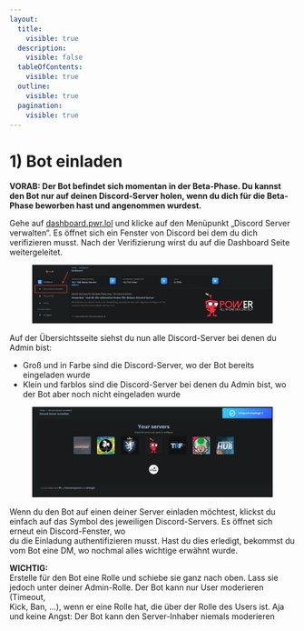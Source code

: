 ```yaml
---
layout:
  title:
    visible: true
  description:
    visible: false
  tableOfContents:
    visible: true
  outline:
    visible: true
  pagination:
    visible: true
---
```


# 1) Bot einladen

**VORAB: Der Bot befindet sich momentan in der Beta-Phase. Du kannst den Bot nur auf deinen Discord-Server holen, wenn du dich für die Beta-Phase beworben hast und angenommen wurdest.**

Gehe auf [dashboard.pwr.lol](http://dashboard.pwr.lol/) und klicke auf den Menüpunkt „Discord Server verwalten“. Es öffnet sich ein Fenster von Discord bei dem du dich\
verifizieren musst. Nach der Verifizierung wirst du auf die Dashboard Seite weitergeleitet.

<figure><img src="../.gitbook/assets/image (4).png" alt=""><figcaption></figcaption></figure>

Auf der Übersichtsseite siehst du nun alle Discord-Server bei denen du Admin bist:

* Groß und in Farbe sind die Discord-Server, wo der Bot bereits eingeladen wurde
* Klein und farblos sind die Discord-Server bei denen du Admin bist, wo der Bot aber noch nicht eingeladen wurde

<figure><img src="../.gitbook/assets/image (5).png" alt=""><figcaption></figcaption></figure>

Wenn du den Bot auf einen deiner Server einladen möchtest, klickst du einfach auf das Symbol des jeweiligen Discord-Servers. Es öffnet sich erneut ein Discord-Fenster, wo\
du die Einladung authentifizieren musst. Hast du dies erledigt, bekommst du vom Bot eine DM, wo nochmal alles wichtige erwähnt wurde.

**WICHTIG:**\
Erstelle für den Bot eine Rolle und schiebe sie ganz nach oben. Lass sie jedoch unter deiner Admin-Rolle. Der Bot kann nur User moderieren (Timeout,\
Kick, Ban, …), wenn er eine Rolle hat, die über der Rolle des Users ist. Aja und keine Angst: Der Bot kann den Server-Inhaber niemals moderieren&#x20;
